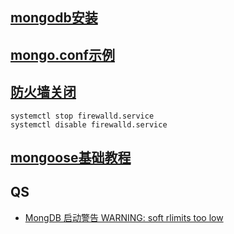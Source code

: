 ## [mongodb安装](https://blog.csdn.net/Oscer2016/article/details/77587481)
## [mongo.conf示例](https://gist.github.com/comerford/0dec74f0e3ee0e1e4ec1)
## [防火墙关闭](http://zsqlm.cn/detail/5b069aaf796206544c90efb5)

````
systemctl stop firewalld.service
systemctl disable firewalld.service
````
## [mongoose基础教程](http://mongoosejs.com/docs/)
## QS

- [MongDB 启动警告 WARNING: soft rlimits too low](https://blog.csdn.net/kk185800961/article/details/45613267)